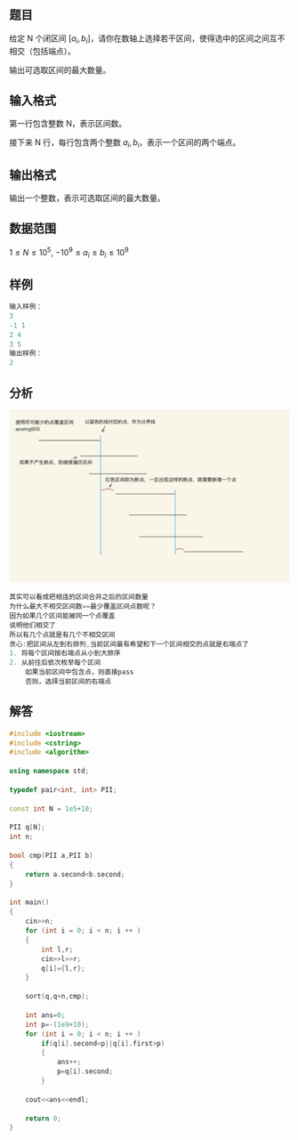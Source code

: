 ## 题目
给定 N 个闭区间 $[a_i,b_i]$，请你在数轴上选择若干区间，使得选中的区间之间互不相交（包括端点）。

输出可选取区间的最大数量。

## 输入格式
第一行包含整数 N，表示区间数。

接下来 N 行，每行包含两个整数 $a_i,b_i$，表示一个区间的两个端点。

## 输出格式
输出一个整数，表示可选取区间的最大数量。

## 数据范围
$1≤N≤10^5$,
$−10^9≤a_i≤b_i≤10^9$

## 样例
```c++
输入样例：
3
-1 1
2 4
3 5
输出样例：
2
```

## 分析
![](./../../pics/区间选点.png)
```c++
其实可以看成把相连的区间合并之后的区间数量
为什么最大不相交区间数==最少覆盖区间点数呢？
因为如果几个区间能被同一个点覆盖
说明他们相交了
所以有几个点就是有几个不相交区间
贪心:把区间从左到右排列,当前区间最有希望和下一个区间相交的点就是右端点了
1. 将每个区间按右端点从小到大排序
2. 从前往后依次枚举每个区间
    如果当前区间中包含点，则直接pass
    否则，选择当前区间的右端点
```

## 解答
```c++
#include <iostream>
#include <cstring>
#include <algorithm>

using namespace std;

typedef pair<int, int> PII;

const int N = 1e5+10;

PII q[N];
int n;

bool cmp(PII a,PII b)
{
    return a.second<b.second;
}

int main()
{
    cin>>n;
    for (int i = 0; i < n; i ++ )
    {
        int l,r;
        cin>>l>>r;
        q[i]={l,r};
    }
    
    sort(q,q+n,cmp);
    
    int ans=0;
    int p=-(1e9+10);
    for (int i = 0; i < n; i ++ )
        if(q[i].second<p||q[i].first>p)
        {
            ans++;
            p=q[i].second;
        }
    
    cout<<ans<<endl;
    
    return 0;
}
```